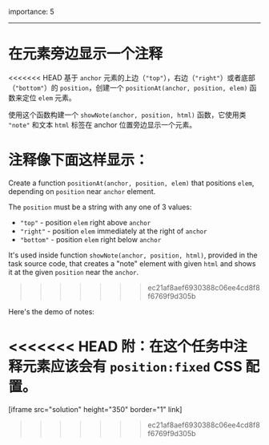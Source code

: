 importance: 5

---

# 在元素旁边显示一个注释

<<<<<<< HEAD
基于 `anchor` 元素的上边（`"top"`），右边（`"right"`）或者底部（`"bottom"`）的 `position`，创建一个 `positionAt(anchor, position, elem)` 函数来定位 `elem` 元素。

使用这个函数构建一个 `showNote(anchor, position, html)` 函数，它使用类 `"note"` 和文本 `html` 标签在 anchor 位置旁边显示一个元素。

注释像下面这样显示：
=======
Create a function `positionAt(anchor, position, elem)` that positions `elem`, depending on `position` near `anchor` element.

The `position` must be a string with any one of 3 values:
- `"top"` - position `elem` right above `anchor`
- `"right"` - position `elem` immediately at the right of `anchor`
- `"bottom"` - position `elem` right below `anchor`

It's used inside function `showNote(anchor, position, html)`, provided in the task source code, that creates a "note" element with given `html` and shows it at the given `position` near the `anchor`.
>>>>>>> ec21af8aef6930388c06ee4cd8f8f6769f9d305b

Here's the demo of notes:

<<<<<<< HEAD
附：在这个任务中注释元素应该会有 `position:fixed` CSS 配置。
=======
[iframe src="solution" height="350" border="1" link]
>>>>>>> ec21af8aef6930388c06ee4cd8f8f6769f9d305b
